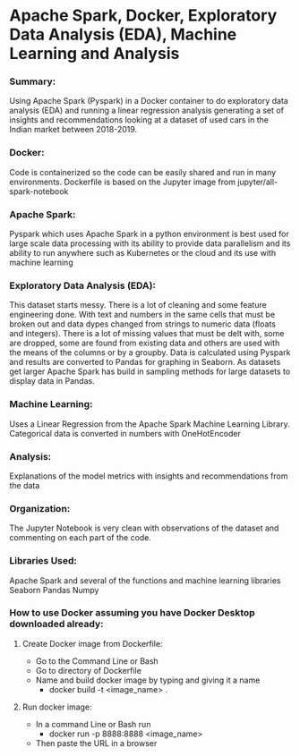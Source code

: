 # Apache Spark, Docker, Exploratory Data Analysis (EDA), Machine Learning and Analysis

### Summary:
Using Apache Spark (Pyspark) in a Docker container to do exploratory data analysis (EDA) and running a linear regression analysis generating a set of insights and recommendations looking at a dataset of used cars in the Indian market between 2018-2019.

### Docker:
Code is containerized so the code can be easily shared and run in many environments. Dockerfile is based on the Jupyter image from jupyter/all-spark-notebook

### Apache Spark:
Pyspark which uses Apache Spark in a python environment is best used for large scale data processing with its ability to provide data parallelism and its ability to run anywhere such as Kubernetes or the cloud and its use with machine learning

### Exploratory Data Analysis (EDA):
This dataset starts messy. There is a lot of cleaning and some feature engineering done. With text and numbers in the same cells that must be broken out and data dypes changed from strings to numeric data (floats and integers). There is a lot of missing values that must be delt with, some are dropped, some are found from existing data and others are used with the means of the columns or by a groupby. Data is calculated using Pyspark and results are converted to Pandas for graphing in Seaborn. As datasets get larger Apache Spark has build in sampling methods for large datasets to display data in Pandas.

### Machine Learning:
Uses a Linear Regression from the Apache Spark Machine Learning Library. Categorical data is converted in numbers with OneHotEncoder

### Analysis:
Explanations of the model metrics with insights and recommendations from the data

### Organization:
The Jupyter Notebook is very clean with observations of the dataset and commenting on each part of the code.

### Libraries Used:
Apache Spark and several of the functions and machine learning libraries
Seaborn
Pandas
Numpy

### How to use Docker assuming you have Docker Desktop downloaded already:
1. Create Docker image from Dockerfile:
	- Go to the Command Line or Bash
	- Go to directory of Dockerfile
	- Name and build docker image by typing and giving it a name
		- docker build -t <image_name> .

2. Run docker image:
	- In a command Line or Bash run
		- docker run -p 8888:8888 <image_name>
	- Then paste the URL in a browser
